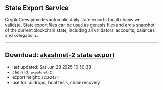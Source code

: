 ## State Export Service
CryptoCrew provides automatic daily state exports for all chains we validate. State export files can be used as genesis files and are a snapshot of the current blockchain state, including all validators, accounts, balances and delegations.

---
**Download: [akashnet-2 state export](https://dl-eu2.ccvalidators.com/SERVICE/akash/akashnet-2_export_22162434.json)**
---

- last updated: Sat Jun 28 2025 10:50:38
- chain id: `akashnet-2`
- export height: `22162434`
- use for: airdrops, local tests, chain recovery
